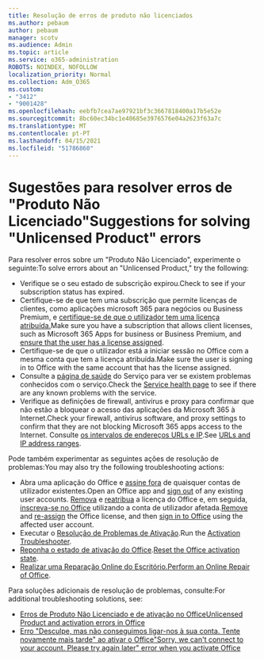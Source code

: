 ```yaml
---
title: Resolução de erros de produto não licenciados
ms.author: pebaum
author: pebaum
manager: scotv
ms.audience: Admin
ms.topic: article
ms.service: o365-administration
ROBOTS: NOINDEX, NOFOLLOW
localization_priority: Normal
ms.collection: Adm_O365
ms.custom:
- "3412"
- "9001428"
ms.openlocfilehash: eebfb7cea7ae97921bf3c3667818400a17b5e52e
ms.sourcegitcommit: 8bc60ec34bc1e40685e3976576e04a2623f63a7c
ms.translationtype: MT
ms.contentlocale: pt-PT
ms.lasthandoff: 04/15/2021
ms.locfileid: "51786860"
---
```

# <a name="suggestions-for-solving-unlicensed-product-errors"></a><span data-ttu-id="7c547-102">Sugestões para resolver erros de "Produto Não Licenciado"</span><span class="sxs-lookup"><span data-stu-id="7c547-102">Suggestions for solving "Unlicensed Product" errors</span></span>

<span data-ttu-id="7c547-103">Para resolver erros sobre um "Produto Não Licenciado", experimente o seguinte:</span><span class="sxs-lookup"><span data-stu-id="7c547-103">To solve errors about an "Unlicensed Product," try the following:</span></span>

- <span data-ttu-id="7c547-104">Verifique se o seu estado de subscrição expirou.</span><span class="sxs-lookup"><span data-stu-id="7c547-104">Check to see if your subscription status has expired.</span></span>
- <span data-ttu-id="7c547-105">Certifique-se de que tem uma subscrição que permite licenças de clientes, como aplicações microsoft 365 para negócios ou Business Premium, e [certifique-se de que o utilizador tem uma licença atribuída.](https://docs.microsoft.com/microsoft-365/admin/add-users/add-users)</span><span class="sxs-lookup"><span data-stu-id="7c547-105">Make sure you have a subscription that allows client licenses, such as Microsoft 365 Apps for business or Business Premium, and [ensure that the user has a license assigned](https://docs.microsoft.com/microsoft-365/admin/add-users/add-users).</span></span> 
- <span data-ttu-id="7c547-106">Certifique-se de que o utilizador está a iniciar sessão no Office com a mesma conta que tem a licença atribuída.</span><span class="sxs-lookup"><span data-stu-id="7c547-106">Make sure the user is signing in to Office with the same account that has the license assigned.</span></span>
- <span data-ttu-id="7c547-107">Consulte a [página de saúde](https://docs.microsoft.com/office365/enterprise/view-service-health) do Serviço para ver se existem problemas conhecidos com o serviço.</span><span class="sxs-lookup"><span data-stu-id="7c547-107">Check the [Service health page](https://docs.microsoft.com/office365/enterprise/view-service-health) to see if there are any known problems with the service.</span></span>
- <span data-ttu-id="7c547-108">Verifique as definições de firewall, antivírus e proxy para confirmar que não estão a bloquear o acesso das aplicações da Microsoft 365 à Internet.</span><span class="sxs-lookup"><span data-stu-id="7c547-108">Check your firewall, antivirus software, and proxy settings to confirm that they are not blocking Microsoft 365 apps access to the Internet.</span></span> <span data-ttu-id="7c547-109">Consulte [os intervalos de endereços URLs e IP](https://docs.microsoft.com/office365/enterprise/urls-and-ip-address-ranges).</span><span class="sxs-lookup"><span data-stu-id="7c547-109">See [URLs and IP address ranges](https://docs.microsoft.com/office365/enterprise/urls-and-ip-address-ranges).</span></span>

<span data-ttu-id="7c547-110">Pode também experimentar as seguintes ações de resolução de problemas:</span><span class="sxs-lookup"><span data-stu-id="7c547-110">You may also try the following troubleshooting actions:</span></span> 

- <span data-ttu-id="7c547-111">Abra uma aplicação do Office e [assine fora](https://support.office.com/article/5a20dc11-47e9-4b6f-945d-478cb6d92071) de quaisquer contas de utilizador existentes.</span><span class="sxs-lookup"><span data-stu-id="7c547-111">Open an Office app and [sign out](https://support.office.com/article/5a20dc11-47e9-4b6f-945d-478cb6d92071) of any existing user accounts.</span></span> <span data-ttu-id="7c547-112">[Remova](https://docs.microsoft.com/microsoft-365/admin/manage/remove-licenses-from-users) e [reatribua](https://docs.microsoft.com/microsoft-365/admin/manage/assign-licenses-to-users) a licença do Office e, em seguida, [inscreva-se no Office](https://support.office.com/article/628ea040-f265-49de-b986-be09c3ebf8a9) utilizando a conta de utilizador afetada.</span><span class="sxs-lookup"><span data-stu-id="7c547-112">[Remove](https://docs.microsoft.com/microsoft-365/admin/manage/remove-licenses-from-users) and [re-assign](https://docs.microsoft.com/microsoft-365/admin/manage/assign-licenses-to-users) the Office license, and then [sign in to Office](https://support.office.com/article/628ea040-f265-49de-b986-be09c3ebf8a9) using the affected user account.</span></span>
- <span data-ttu-id="7c547-113">Executar o [Resolução de Problemas de Ativação](https://aka.ms/SARA-OfficeActivation-Alchemy).</span><span class="sxs-lookup"><span data-stu-id="7c547-113">Run the [Activation Troubleshooter](https://aka.ms/SARA-OfficeActivation-Alchemy).</span></span>
- <span data-ttu-id="7c547-114">[Reponha o estado de ativação do Office](https://docs.microsoft.com/office365/troubleshoot/activation/reset-office-365-proplus-activation-state).</span><span class="sxs-lookup"><span data-stu-id="7c547-114">[Reset the Office activation state](https://docs.microsoft.com/office365/troubleshoot/activation/reset-office-365-proplus-activation-state).</span></span> 
- <span data-ttu-id="7c547-115">[Realizar uma Reparação Online do Escritório.](https://support.office.com/Article/7821d4b6-7c1d-4205-aa0e-a6b40c5bb88b)</span><span class="sxs-lookup"><span data-stu-id="7c547-115">[Perform an Online Repair of Office](https://support.office.com/Article/7821d4b6-7c1d-4205-aa0e-a6b40c5bb88b).</span></span>

<span data-ttu-id="7c547-116">Para soluções adicionais de resolução de problemas, consulte:</span><span class="sxs-lookup"><span data-stu-id="7c547-116">For additional troubleshooting solutions, see:</span></span> 

- [<span data-ttu-id="7c547-117">Erros de Produto Não Licenciado e de ativação no Office</span><span class="sxs-lookup"><span data-stu-id="7c547-117">Unlicensed Product and activation errors in Office</span></span>](https://support.office.com/Article/0d23d3c0-c19c-4b2f-9845-5344fedc4380)
- [<span data-ttu-id="7c547-118">Erro "Desculpe, mas não conseguimos ligar-nos à sua conta. Tente novamente mais tarde" ao ativar o Office</span><span class="sxs-lookup"><span data-stu-id="7c547-118">"Sorry, we can't connect to your account. Please try again later" error when you activate Office</span></span>](https://docs.microsoft.com/office/troubleshoot/activation-installation/issue-when-activate-office-from-office-365)